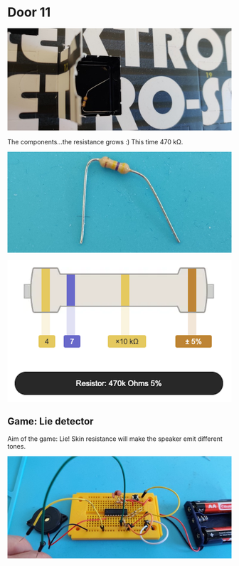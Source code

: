 # Door 11

![door](door.jpg)

The components...the resistance grows :) This time 470 k&#8486;.

![components](components.jpg)

![resist10k](resist470k.png)

## Game: Lie detector

Aim of the game: Lie! Skin resistance will make the speaker emit different tones.

![game](game.jpg)
